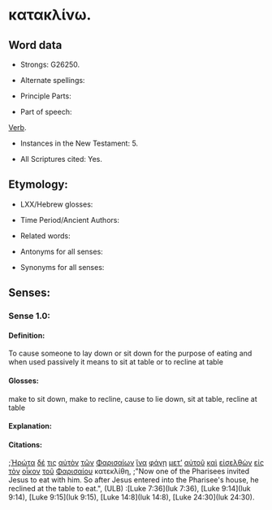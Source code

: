 # κατακλίνω.

<!-- Status: S2=Needs2ndReview -->
<!-- Lexica used for edits: BDAG, FFM, LN, BN, A-S -->

## Word data

* Strongs: G26250.


* Alternate spellings:

* Principle Parts: 

* Part of speech: 

[Verb](http://ugg.readthedocs.io/en/latest/verb.html).

* Instances in the New Testament: 5.

* All Scriptures cited: Yes.

## Etymology: 

* LXX/Hebrew glosses: 

* Time Period/Ancient Authors: 

* Related words: 

* Antonyms for all senses:

* Synonyms for all senses: 

## Senses:

### Sense 1.0:

#### Definition: 

To cause someone to lay down or sit down for the purpose of eating and when used passively it means to sit at table or to recline at table 

#### Glosses:

make to sit down, make to recline, cause to lie down, sit at table, recline at table 

#### Explanation:

#### Citations:

;[Ἠρώτα](../G20650/01.md) [δέ](../G11610/01.md) [τις](../G51000/01.md) [αὐτὸν](../G08460/01.md) [τῶν](../G35880/01.md) [Φαρισαίων](../G53300/01.md) [ἵνα](../G24430/01.md) [φάγῃ](../G20680/01.md) [μετ’](../G33260/01.md) [αὐτοῦ](../G08460/01.md) [καὶ](../G25320/01.md) [εἰσελθὼν](../G15250/01.md) [εἰς](../G15190/01.md) [τὸν](../G35880/01.md) [οἶκον](../G36240/01.md) [τοῦ](../G35880/01.md) [Φαρισαίου](../G53300/01.md) κατεκλίθη, 
;"Now one of the Pharisees invited Jesus to eat with him. So after Jesus entered into the Pharisee's house, he reclined at the table to eat.",  (ULB)
:[Luke 7:36](luk 7:36),  [Luke 9:14](luk 9:14),  [Luke 9:15](luk 9:15),  [Luke 14:8](luk 14:8),  [Luke 24:30](luk 24:30).
